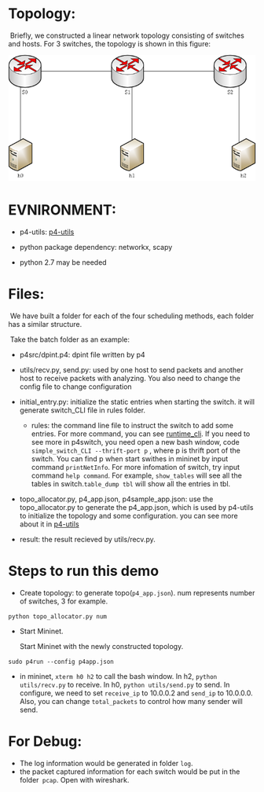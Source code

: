 # Topology:

​	Briefly, we constructed a linear network topology consisting of  switches and  hosts. For 3 switches, the topology is shown in this figure:

![topology1](.\topology1.png)

# EVNIRONMENT:

- p4-utils: [p4-utils](https://github.com/nsg-ethz/p4-utils)

- python package dependency: networkx, scapy
- python 2.7 may be needed

# Files:

​	We have built a folder for each of the four scheduling methods, each folder has a similar structure.

​	Take the batch folder as an example: 

- p4src/dpint.p4: dpint file written by p4

- utils/recv.py, send.py: used by one host to send packets and another host to receive packets with analyzing. You also need to change the config file to change configuration

- initial_entry.py: initialize the static entries when starting the switch. it will generate switch_CLI file in rules folder.

  - rules: the command line file to instruct the switch to add some entries. For more command, you can see [runtime_cli](https://github.com/p4lang/behavioral-model/blob/main/docs/runtime_CLI.md). If you need to see more in p4switch, you need open a new bash window, code `simple_switch_CLI --thrift-port p` , where p is thrift port of the switch. You can find p when start swithes in mininet by input command `printNetInfo`. For more infomation of switch, try input command `help command`. For example, `show_tables` will see all the tables in switch.`table_dump tbl` will show all the entries in tbl.

- topo_allocator.py, p4_app.json, p4sample_app.json: use the topo_allocator.py to generate the p4_app.json, which is used by p4-utils to initialize the topology and some configuration. you can see more about it in [p4-utils](https://github.com/nsg-ethz/p4-utils)

- result: the result recieved by utils/recv.py.

# Steps to run this demo

- Create topology:
 to generate topo(`p4_app.json`). num represents number of switches, 3 for example.

```
python topo_allocator.py num
```

- Start Mininet.

  Start Mininet with the newly constructed topology.

```
sudo p4run --config p4app.json
```

- in mininet, `xterm h0 h2` to call the bash window. In h2, `python utils/recv.py` to receive. In h0, `python utils/send.py` to send. In configure, we need to set `receive_ip` to 10.0.0.2 and `send_ip` to 10.0.0.0. Also, you can change `total_packets` to control how many sender will send.

# For Debug:

- The log information would be generated in folder  `log`.
- the packet captured information for each switch would be put in the folder` pcap`. Open with wireshark.